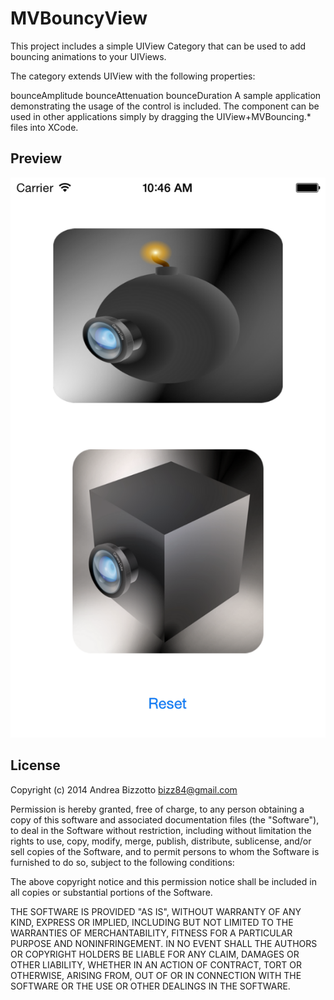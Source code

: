 MVBouncyView
=======================================================

This project includes a simple UIView Category that can be used to add bouncing animations to your UIViews.

The category extends UIView with the following properties:

bounceAmplitude
bounceAttenuation
bounceDuration
A sample application demonstrating the usage of the control is included. The component can be used in other applications simply by dragging the UIView+MVBouncing.* files into XCode.

Preview
-------------------------------------------------------

![MVBouncyView preview](https://github.com/bizz84/MVBouncyView/raw/master/screenshots/preview.png "MVBouncyView preview")

License
-------------------------------------------------------

Copyright (c) 2014 Andrea Bizzotto bizz84@gmail.com

Permission is hereby granted, free of charge, to any person obtaining a copy of this software and associated documentation files (the "Software"), to deal in the Software without restriction, including without limitation the rights to use, copy, modify, merge, publish, distribute, sublicense, and/or sell copies of the Software, and to permit persons to whom the Software is furnished to do so, subject to the following conditions:

The above copyright notice and this permission notice shall be included in all copies or substantial portions of the Software.

THE SOFTWARE IS PROVIDED "AS IS", WITHOUT WARRANTY OF ANY KIND, EXPRESS OR IMPLIED, INCLUDING BUT NOT LIMITED TO THE WARRANTIES OF MERCHANTABILITY, FITNESS FOR A PARTICULAR PURPOSE AND NONINFRINGEMENT. IN NO EVENT SHALL THE AUTHORS OR COPYRIGHT HOLDERS BE LIABLE FOR ANY CLAIM, DAMAGES OR OTHER LIABILITY, WHETHER IN AN ACTION OF CONTRACT, TORT OR OTHERWISE, ARISING FROM, OUT OF OR IN CONNECTION WITH THE SOFTWARE OR THE USE OR OTHER DEALINGS IN THE SOFTWARE.
